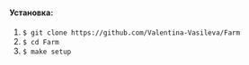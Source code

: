 #### Установка:
1. `$ git clone https://github.com/Valentina-Vasileva/Farm`
2. `$ cd Farm`
3. `$ make setup`
